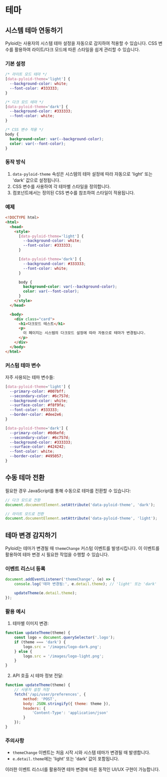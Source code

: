 # 테마

## 시스템 테마 연동하기

Pyloid는 사용자의 시스템 테마 설정을 자동으로 감지하여 적용할 수 있습니다. CSS 변수를 활용하여 라이트/다크 모드에 따른 스타일을 쉽게 관리할 수 있습니다.

### 기본 설정

```css
/* 라이트 모드 테마 */
[data-pyloid-theme='light'] {
  --background-color: white;
  --font-color: #333333;
}

/* 다크 모드 테마 */
[data-pyloid-theme='dark'] {
  --background-color: #333333;
  --font-color: white;
}

/* CSS 변수 적용 */
body {
  background-color: var(--background-color);
  color: var(--font-color);
}
```

### 동작 방식

1. `data-pyloid-theme` 속성은 시스템의 테마 설정에 따라 자동으로 'light' 또는 'dark' 값으로 설정됩니다.
2. CSS 변수를 사용하여 각 테마별 스타일을 정의합니다.
3. 컴포넌트에서는 정의된 CSS 변수를 참조하여 스타일이 적용됩니다.

### 예제

```html
<!DOCTYPE html>
<html>
  <head>
    <style>
      [data-pyloid-theme='light'] {
        --background-color: white;
        --font-color: #333333;
      }

      [data-pyloid-theme='dark'] {
        --background-color: #333333;
        --font-color: white;
      }

      body {
        background-color: var(--background-color);
        color: var(--font-color);
      }
    </style>
  </head>

  <body>
    <div class="card">
      <h1>다크모드 테스트</h1>
      <p>
        이 페이지는 시스템의 다크모드 설정에 따라 자동으로 테마가 변경됩니다.
      </p>
    </div>
  </body>
</html>
```

### 커스텀 테마 변수

자주 사용되는 테마 변수들:

```css
[data-pyloid-theme='light'] {
  --primary-color: #007bff;
  --secondary-color: #6c757d;
  --background-color: white;
  --surface-color: #f8f9fa;
  --font-color: #333333;
  --border-color: #dee2e6;
}

[data-pyloid-theme='dark'] {
  --primary-color: #0d6efd;
  --secondary-color: #6c757d;
  --background-color: #333333;
  --surface-color: #424242;
  --font-color: white;
  --border-color: #495057;
}
```

## 수동 테마 전환

필요한 경우 JavaScript를 통해 수동으로 테마를 전환할 수 있습니다:

```javascript
// 다크 모드로 전환
document.documentElement.setAttribute('data-pyloid-theme', 'dark');

// 라이트 모드로 전환
document.documentElement.setAttribute('data-pyloid-theme', 'light');
```

## 테마 변경 감지하기

Pyloid는 테마가 변경될 때 `themeChange` 커스텀 이벤트를 발생시킵니다. 이 이벤트를 활용하여 테마 변경 시 필요한 작업을 수행할 수 있습니다.

### 이벤트 리스너 등록

```javascript
document.addEventListener('themeChange', (e) => {
    console.log('테마 변경됨:', e.detail.theme); // 'light' 또는 'dark'

    updateTheme(e.detail.theme);
});
```

### 활용 예시

1. 테마별 이미지 변경:
```javascript
function updateTheme(theme) {
    const logo = document.querySelector('.logo');
    if (theme === 'dark') {
        logo.src = '/images/logo-dark.png';
    } else {
        logo.src = '/images/logo-light.png';
    }
}
```

2. API 호출 시 테마 정보 전달:
```javascript
function updateTheme(theme) {
    // 사용자 설정 저장
    fetch('/api/user/preferences', {
        method: 'POST',
        body: JSON.stringify({ theme: theme }),
        headers: {
            'Content-Type': 'application/json'
        }
    });
}
```

### 주의사항

- `themeChange` 이벤트는 처음 시작 시와 시스템 테마가 변경될 때 발생합니다.
- `e.detail.theme`에는 'light' 또는 'dark' 값이 포함됩니다.

이러한 이벤트 리스너를 활용하면 테마 변경에 따른 동적인 UI/UX 구현이 가능합니다.

